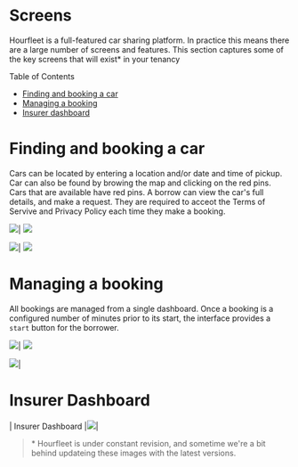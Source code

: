 # Screens  

Hourfleet is a full-featured car sharing platform. In practice this means there are a large number of screens and features. This section captures some of the key screens that will exist* in your tenancy

Table of Contents  
- [Finding and booking a car](#finding-and-booking-a-car)
- [Managing a booking](#managing-a-booking)
- [Insurer dashboard](#insurer-dashboard)


# Finding and booking a car 

Cars can be located by entering a location and/or date and time of pickup. Car can also be found by browing the map and clicking on the red pins. Cars that are available have red pins. A borrow can view the car's full details, and make a request. They are required to acceot the Terms of Servive and Privacy Policy each time they make a booking.

![](images/screens/car-search.jpg)| ![](images/screens/car-map.jpg) 

![](images/screens/booking-request.jpg)| ![](images/screens/booking-confirmation.jpg) 

# Managing a booking

All bookings are managed from a single dashboard. Once a booking is a configured number of minutes prior to its start, the interface provides a `start` button for the borrower.

![](images/screens/dashboard-main.jpg)| ![](images/screens/dashboard-contact.jpg) 

![](images/screens/dashboard-vehicle.jpg)|  



# Insurer Dashboard

| Insurer Dashboard |![](images/Insurers_Bookings_Desktop.jpg)|







> &ast; Hourfleet is under constant revision, and sometime we're a bit behind updateing these images with the latest versions. 
